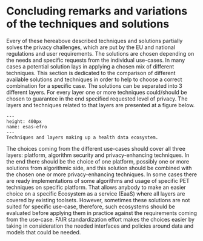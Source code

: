 # Concluding remarks and variations of the techniques and solutions

Every of these hereabove described techniques and solutions partially solves the privacy challenges, which are put by the EU and national regulations and user requirements. The solutions are chosen depending on the needs and specific requests from the individual use-cases. In many cases a potential solution lays in applying a chosen mix of different techniques. This section is dedicated to the comparison of different available solutions and techniques in order to help to choose a correct combination for a specific case.
The solutions can be separated into 3 different layers. For every layer one or more techniques could/should be chosen to guarantee in the end specified requested level of privacy.
The layers and techniques related to that layers are presented at a figure below.

```{figure} ./_static/img/esas_efro.png
---
height: 400px
name: esas-efro
---
Techniques and layers making up a health data ecosystem.
```

The choices coming from the different use-cases should cover all three layers: platform, algorithm security and privacy-enhancing techniques. In the end there should be the choice of one platform, possibly one or more solutions from algorithmic side, and this solution should be combined with the chosen one or more privacy-enhancing techniques.
In some cases there are ready implementations of some algorithms and usage of specific PET techniques on specific platform. That allows anybody to make an easier choice on a specific Ecosystem as a service (EaaS) where all layers are covered by existing toolsets. However, sometimes these solutions are not suited for specific use-case, therefore, such ecosystems should be evaluated before applying them in practice against the requirements coming from the use-case.
FAIR standardization effort makes the choices easier by taking in consideration the needed interfaces and policies around data and models that could be needed.
